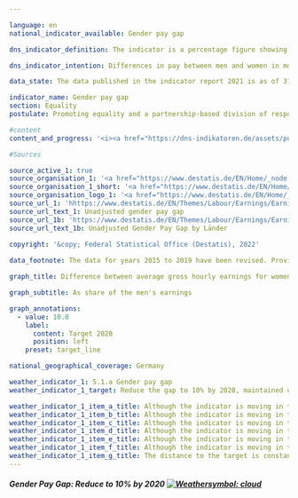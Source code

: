 ```yaml
---

language: en    
national_indicator_available: Gender pay gap    

dns_indicator_definition: The indicator is a percentage figure showing the gender pay gap as the ratio of the average gross hourly earnings for women to the average gross hourly wage of men.    

dns_indicator_intention: Differences in pay between men and women in modern working societies are a sign of social inequality. A narrowing of pay disparities is an indicator of progress on the road to equality. The German Government has therefore been pursuing the target of reducing the pay gap to 10% by 2020 and maintaining it until 2030.    

data_state: The data published in the indicator report 2021 is as of 31.12.2020. The data shown on the DNS-Online-Platform is updated regularly, so that more current data may be available online than published in the indicator report 2021.    

indicator_name: Gender pay gap    
section: Equality    
postulate: Promoting equality and a partnership-based division of responsibilities    

#content     
content_and_progress: '<i><a href="https://dns-indikatoren.de/assets/publications/reports/en/2021.pdf">Text from the Indicator Report 2021 </a></i><br>The indicator presented here shows the unadjusted gender pay gap. It simply uses the percentage ratio between the average gross hourly rates of pay. Factors such as qualification levels, hours worked and occupational experience profiles are not taken into account.<br>The data for the indicator are based on the four-yearly wage structure survey conducted by the statistical offices of the Länder in the form of a representative sample survey with a disclosure obligation covering a maximum total of 60,000 businesses. On the basis of these data, results are calculated, broken down by age group, education level, performance group, activity category, collective agreement coverage, company size class and economic sector, and the resulting adjusted gender pay gap (GPG) is published. For the interim years, the rates of change from the quarterly wage survey are used to extrapolate the unadjusted GPG. When the adjusted and the unadjusted GPG are calculated, the EU categorisation is used, in which employees in agriculture, forestry and fishing and in public administration, defence and compulsory social security as well as employees of microenterprises are not taken into account.<br>According to provisional figures, the average unadjusted gender pay gap between women and men in 2019 was 19%. This means that the average gross hourly pay earned by women was about a fifth lower than that earned by men. Over the longer term, a slow but steady narrowing of the unadjusted gender pay gap is evident in the whole of Germany. It stood at 22% in 2014, which is three percentage points higher than in 2019. If the trend recorded over the last five years continues, the target will not be achieved in 2020 or in 2030.<br>At the same time, the picture for Germany is not a uniform one. There are considerable differences between Länder: the highest unadjusted GPG in 2019 was 25% in Bremen, while in Mecklenburg-Western Pomerania and in Thuringia the gap was only 6%. Pay levels generally, however, were lower in Mecklenburg-Western Pomerania and Thuringia than in Bremen.<br>Investigations into the causal factors behind the GPG can be conducted every four years on the basis of the detailed results of the wage structure survey. The latest available findings date from 2018. The factors that determine pay differentials are subject to long-term evolution processes and are therefore fairly stable over the course of time. The findings show that structural causes account for 71% of the gender pay gap, in other words the differences are partly due to the fact that women often work in sectors and occupations where pay rates are low, and they more rarely attain managerial positions. They are also more likely than men to work part-time or to have mini-jobs. The remaining 29% of the pay differential corresponds to the adjusted GPG of 6% in 2018. Compared with the unadjusted GPG, the adjusted GPG figure is considerably more uniform across the Länder. In 2018, the adjusted gap ranged from 4% in Berlin to 7% in Baden-Württemberg, Bavaria, Bremen, Hamburg and Saxony.<br>Comparative figures for the European Union are also available for 2018. At 20%, the unadjusted gender pay gap in Germany for 2018 lay considerably above the provisional European Union average of 15%. Of the 28 EU states in 2018, only Estonia, with 22% had a higher gender pay gap. The countries with the lowest gender differentials in gross hourly pay were Luxembourg, with 1%, and Romania, with 2%.'    

#Sources    

source_active_1: true
source_organisation_1: '<a href="https://www.destatis.de/EN/Home/_node.html">Federal Statistical Office</a>'
source_organisation_1_short: '<a href="https://www.destatis.de/EN/Home/_node.html">Federal Statistical Office</a>'
source_organisation_logo_1: '<a href="https://www.destatis.de/EN/Home/_node.html"><img src="https://dnsUpgradeEnvironment.github.io/dns-indicators/en/public/OrgImgDe/destatis.png" alt="Federal Statistical Office" title=" Click here to visit the homepage of the organizationFederal Statistical Office" style="height:60px; width:148px; border: transparent"/></a>'
source_url_1: 'hhttps://www.destatis.de/EN/Themes/Labour/Earnings/Earnings-Earnings-Differences/Tables/ugpg-01-by-territory-gpg.html'
source_url_text_1: Unadjusted gender pay gap
source_url_1b: 'https://www.destatis.de/EN/Themes/Labour/Earnings/Earnings-Earnings-Differences/Tables/ugpg-02-by-laender-at2014.html'
source_url_text_1b: Unadjusted Gender Pay Gap by Länder
    
copyright: '&copy; Federal Statistical Office (Destatis), 2022'    

data_footnote: The data for years 2015 to 2019 have been revised. Provisional data for 2020 and 2021.    

graph_title: Difference between average gross hourly earnings for women and men    

graph_subtitle: As share of the men's earnings    

graph_annotations:
  - value: 10.0
    label:
      content: Target 2020
      position: left
    preset: target_line    

national_geographical_coverage: Germany    

weather_indicator_1: 5.1.a Gender pay gap
weather_indicator_1_target: Reduce the gap to 10% by 2020, maintained until 2030 subsequently

weather_indicator_1_item_a_title: Although the indicator is moving in the desired direction toward the target, if the trend were to continue, the target would be missed in the target year by more than 20% of the difference between the target value and the current value.
weather_indicator_1_item_b_title: Although the indicator is moving in the desired direction toward the target, if the trend were to continue, the target would be missed in the target year by more than 20% of the difference between the target value and the current value.
weather_indicator_1_item_c_title: Although the indicator is moving in the desired direction toward the target, if the trend were to continue, the target would be missed in the target year by more than 20% of the difference between the target value and the current value.
weather_indicator_1_item_d_title: Although the indicator is moving in the desired direction toward the target, if the trend were to continue, the target would be missed in the target year by more than 20% of the difference between the target value and the current value.
weather_indicator_1_item_e_title: Although the indicator is moving in the desired direction toward the target, if the trend were to continue, the target would be missed in the target year by more than 20% of the difference between the target value and the current value.
weather_indicator_1_item_f_title: Although the indicator is moving in the desired direction toward the target, if the trend were to continue, the target would be missed in the target year by more than 20% of the difference between the target value and the current value.
weather_indicator_1_item_g_title: The distance to the target is constantly high or increases. Thus, the indicator does not develop in the desired direction.    
---
```



<div>
  <div class="my-header">
    <h5>Gender Pay Gap: Reduce to 10% by 2020
      <a href="https://dnsUpgradeEnvironment.github.io/dns-indicators/en/status"><img src="https://g205sdgs.github.io/sdg-indicators/public/Wettersymbole/Wolke.png" title="Although the indicator is moving in the desired direction toward the target, if the trend were to continue, the target would be missed in the target year by more than 20% of the difference between the target value and the current value." alt="Weathersymbol: cloud"/>
      </a>
    </h5>
  </div>
  <div class="my-header-note">
  </div>
</div>